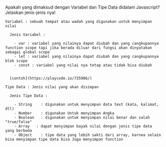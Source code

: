 Apakah yang dimaksud dengan Variabel dan Tipe Data didalam Javascript? Jelaskan jenis-jenis nya!
    
    Variabel : sebuah tempat atau wadah yang digunakan untuk menyimpan nilai
    
      Jenis Variabel : 
      
        - var : variabel yang nilainya dapat diubah dan yang cangkupannya function scope tapi jika berada diluar dari fungsi akan dinyatakan sebagai global scope
        - let : variabel yang nilainya dapat diubah dan yang cangkupannya blok scope
        - const : variabel yang nilai nya tetap atau tidak bisa diubah


      [contoh](https://playcode.io/735986/) 
    
    Tipe Data : Jenis nilai yang akan disimpan
    
      Jenis Tipe Data :
      
        - String	: digunakan untuk menyimpan data text (kata, kalimat, dll)
        - Number	: digunakan Untuk menyimpan Angka
        - Boolean	: digunakan untuk menyimpan nilai benar dan salah "true/false" 
        - Array   : dapat menyimpan bayak nilai dengan jenis tipe data yang berbeda
        - Object	: tipe data yang lebih sakti dari array, karnea selain bisa menyimpan tipe data bisa Juga menyimpan function
